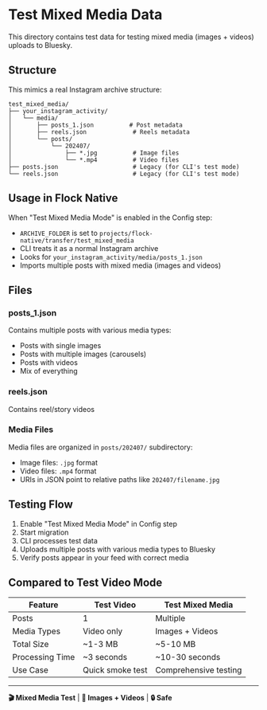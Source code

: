 # Test Mixed Media Data

This directory contains test data for testing mixed media (images + videos) uploads to Bluesky.

## Structure

This mimics a real Instagram archive structure:

```
test_mixed_media/
├── your_instagram_activity/
│   └── media/
│       ├── posts_1.json          # Post metadata
│       ├── reels.json             # Reels metadata
│       └── posts/
│           └── 202407/
│               ├── *.jpg          # Image files
│               └── *.mp4          # Video files
├── posts.json                     # Legacy (for CLI's test mode)
└── reels.json                     # Legacy (for CLI's test mode)
```

## Usage in Flock Native

When "Test Mixed Media Mode" is enabled in the Config step:
- `ARCHIVE_FOLDER` is set to `projects/flock-native/transfer/test_mixed_media`
- CLI treats it as a normal Instagram archive
- Looks for `your_instagram_activity/media/posts_1.json`
- Imports multiple posts with mixed media (images and videos)

## Files

### posts_1.json
Contains multiple posts with various media types:
- Posts with single images
- Posts with multiple images (carousels)
- Posts with videos
- Mix of everything

### reels.json
Contains reel/story videos

### Media Files
Media files are organized in `posts/202407/` subdirectory:
- Image files: `.jpg` format
- Video files: `.mp4` format
- URIs in JSON point to relative paths like `202407/filename.jpg`

## Testing Flow

1. Enable "Test Mixed Media Mode" in Config step
2. Start migration
3. CLI processes test data
4. Uploads multiple posts with various media types to Bluesky
5. Verify posts appear in your feed with correct media

## Compared to Test Video Mode

| Feature | Test Video | Test Mixed Media |
|---------|-----------|-----------------|
| Posts | 1 | Multiple |
| Media Types | Video only | Images + Videos |
| Total Size | ~1-3 MB | ~5-10 MB |
| Processing Time | ~3 seconds | ~10-30 seconds |
| Use Case | Quick smoke test | Comprehensive testing |

---

**🎬 Mixed Media Test** | **📸 Images + Videos** | **🔒 Safe**

